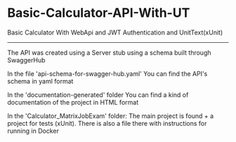 # Basic-Calculator-API-With-UT
 Basic Calculator With WebApi and JWT Authentication and UnitText(xUnit)

---
The API was created using a Server stub using a schema built through SwaggerHub

In the file 'api-schema-for-swagger-hub.yaml'
You can find the API's schema in yaml format

In the 'documentation-generated' folder
You can find a kind of documentation of the project in HTML format

In the 'Calculator_MatrixJobExam' folder:
The main project is found + a project for tests (xUnit).
There is also a file there with instructions for running in Docker
